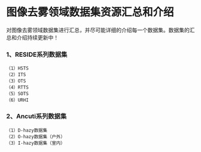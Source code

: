 # 图像去雾领域数据集资源汇总和介绍
对图像去雾领域数据集进行汇总，并尽可能详细的介绍每一个数据集。数据集的汇总和介绍持续更新中！

### 1、RESIDE系列数据集
    （1）HSTS
    （2）ITS
    （3）OTS
    （4）RTTS
    （5）SOTS
    （6）URHI
### 2、Ancuti系列数据集
    （1）D-hazy数据集
    （2）O-hazy数据集（户外）
    （3）I-hazy数据集（室内）
